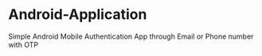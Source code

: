 # Android-Application
Simple Android Mobile Authentication App through Email or Phone number with OTP
